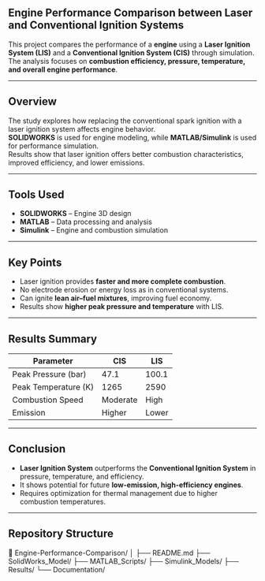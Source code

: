 ## Engine Performance Comparison between Laser and Conventional Ignition Systems

This project compares the performance of a **engine** using a **Laser Ignition System (LIS)** and a **Conventional Ignition System (CIS)** through simulation. The analysis focuses on **combustion efficiency, pressure, temperature, and overall engine performance**.

---

##  Overview
The study explores how replacing the conventional spark ignition with a laser ignition system affects engine behavior.  
**SOLIDWORKS** is used for engine modeling, while **MATLAB/Simulink** is used for performance simulation.  
Results show that laser ignition offers better combustion characteristics, improved efficiency, and lower emissions.

---

##  Tools Used
- **SOLIDWORKS** – Engine 3D design  
- **MATLAB** – Data processing and analysis  
- **Simulink** – Engine and combustion simulation  

---

##  Key Points
- Laser ignition provides **faster and more complete combustion**.  
- No electrode erosion or energy loss as in conventional systems.  
- Can ignite **lean air–fuel mixtures**, improving fuel economy.  
- Results show **higher peak pressure and temperature** with LIS.  

---

##  Results Summary
| Parameter | CIS | LIS |
|------------|------|------|
| Peak Pressure (bar) | 47.1 | 100.1 |
| Peak Temperature (K) | 1265 | 2590 |
| Combustion Speed | Moderate | High |
| Emission | Higher | Lower |

---

##  Conclusion
- **Laser Ignition System** outperforms the **Conventional Ignition System** in pressure, temperature, and efficiency.  
- It shows potential for future **low-emission, high-efficiency engines**.  
- Requires optimization for thermal management due to higher combustion temperatures.

---

##  Repository Structure
📁 Engine-Performance-Comparison/
│
├── README.md
├── SolidWorks_Model/
├── MATLAB_Scripts/
├── Simulink_Models/
├── Results/
└── Documentation/
